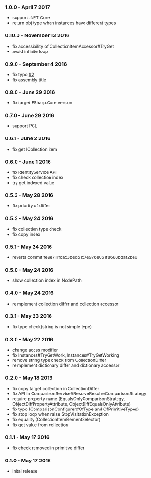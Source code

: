 ### 1.0.0 - April 7 2017
- support .NET Core
- return obj type when instances have different types

### 0.10.0 - November 13 2016
- fix accessibility of CollectionItemAccessor#TryGet
- avoid infinite loop

### 0.9.0 - September 4 2016
- fix typo [#2](https://github.com/pocketberserker/FSharp.Object.Diff/pull/2)
- fix assembly title

### 0.8.0 - June 29 2016
- fix target FSharp.Core version

### 0.7.0 - June 29 2016
- support PCL

### 0.6.1 - June 2 2016
- fix get ICollection item

### 0.6.0 - June 1 2016
- fix IdentityService API
- fix check collection index
- try get indexed value

### 0.5.3 - May 28 2016
- fix priority of differ

### 0.5.2 - May 24 2016
- fix collection type check
- fix copy index

### 0.5.1 - May 24 2016
- reverts commit fe9e711fca53bed5157e976e061f8683bdaf2be0

### 0.5.0 - May 24 2016
- show collection index in NodePath

### 0.4.0 - May 24 2016
- reimplement collection differ and collection accessor

### 0.3.1 - May 23 2016
- fix type check(string is not simple type)

### 0.3.0 - May 22 2016
- change accss modifier
- fix Instances#TryGetWork, Instances#TryGetWorking
- remove string type check from CollectionDiffer
- reimplement dictionary differ and dictionary accessor

### 0.2.0 - May 18 2016
- fix copy target collection in CollectionDiffer
- fix API in ComparisonService#ResolveResolveComparisonStrategy
- require property name (EqualsOnlyComparisonStrategy, ObjectDiffPropertyAttribute, ObjectDiffEqualsOnlyAttribute)
- fix typo (ComparisonConfigurer#OfType and OfPrimitiveTypes)
- fix stop loop when raise StopVisitationException
- fix equality (CollectionItemElementSelector)
- fix get value from collection

### 0.1.1 - May 17 2016
- fix check removed in primitive differ

### 0.1.0 - May 17 2016
- inital release
